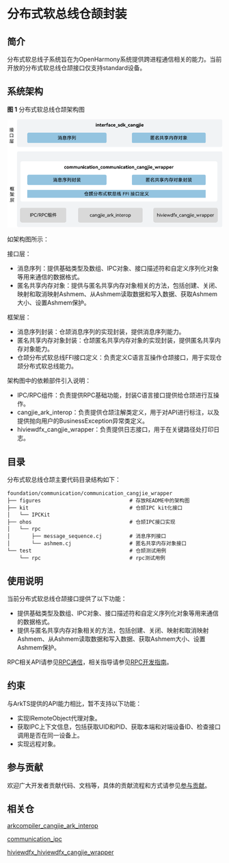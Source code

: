 # 分布式软总线仓颉封装

## 简介

分布式软总线子系统旨在为OpenHarmony系统提供跨进程通信相关的能力。当前开放的分布式软总线仓颉接口仅支持standard设备。

## 系统架构

**图 1** 分布式软总线仓颉架构图

![分布式软总线仓颉架构图](figures/communication_cangjie_wrapper_architecture.png)

如架构图所示：

接口层：

- 消息序列：提供基础类型及数组、IPC对象、接口描述符和自定义序列化对象等用来通信的数据格式。
- 匿名共享内存对象：提供与匿名共享内存对象相关的方法，包括创建、关闭、映射和取消映射Ashmem、从Ashmem读取数据和写入数据、获取Ashmem大小、设置Ashmem保护。

框架层：

- 消息序列封装：仓颉消息序列的实现封装，提供消息序列能力。
- 匿名共享内存对象封装：仓颉匿名共享内存对象的实现封装，提供匿名共享内存对象能力。
- 仓颉分布式软总线FFI接口定义：负责定义C语言互操作仓颉接口，用于实现仓颉分布式软总线能力。

架构图中的依赖部件引入说明：

- IPC/RPC组件：负责提供RPC基础功能，封装C语言接口提供给仓颉进行互操作。
- cangjie_ark_interop：负责提供仓颉注解类定义，用于对API进行标注，以及提供抛向用户的BusinessException异常类定义。
- hiviewdfx_cangjie_wrapper：负责提供日志接口，用于在关键路径处打印日志。

## 目录

分布式软总线仓颉主要代码目录结构如下：

```
foundation/communication/communication_cangjie_wrapper
├── figures                             # 存放README中的架构图
├── kit                                 # 仓颉IPC kit化接口
│   └── IPCKit
├── ohos                                # 仓颉IPC接口实现
│   └── rpc
│       ├── message_sequence.cj         # 消息序列接口
│       └── ashmem.cj                   # 匿名共享内存对象接口
└── test                                # 仓颉测试用例
    └── rpc                             # rpc测试用例
```

## 使用说明

当前分布式软总线仓颉接口提供了以下功能：

- 提供基础类型及数组、IPC对象、接口描述符和自定义序列化对象等用来通信的数据格式。
- 提供与匿名共享内存对象相关的方法，包括创建、关闭、映射和取消映射Ashmem、从Ashmem读取数据和写入数据、获取Ashmem大小、设置Ashmem保护。

RPC相关API请参见[RPC通信](https://gitcode.com/openharmony-sig/arkcompiler_cangjie_ark_interop/blob/master/doc/API_Reference/source_zh_cn/apis/IPCKit/cj-apis-rpc.md)，相关指导请参见[RPC开发指南](https://gitcode.com/openharmony-sig/arkcompiler_cangjie_ark_interop/blob/master/doc/Dev_Guide/source_zh_cn/ipc/cj-ipc-rpc-overview.md)。

## 约束

与ArkTS提供的API能力相比，暂不支持以下功能：

- 实现IRemoteObject代理对象。
- 获取IPC上下文信息，包括获取UID和PID、获取本端和对端设备ID、检查接口调用是否在同一设备上。
- 实现远程对象。

## 参与贡献

欢迎广大开发者贡献代码、文档等，具体的贡献流程和方式请参见[参与贡献](https://gitcode.com/openharmony/docs/blob/master/zh-cn/contribute/%E5%8F%82%E4%B8%8E%E8%B4%A1%E7%8C%AE.md)。

## 相关仓

[arkcompiler_cangjie_ark_interop](https://gitcode.com/openharmony-sig/arkcompiler_cangjie_ark_interop)

[communication_ipc](https://gitcode.com/openharmony/communication_ipc)

[hiviewdfx_hiviewdfx_cangjie_wrapper](https://gitcode.com/openharmony-sig/hiviewdfx_hiviewdfx_cangjie_wrapper)
